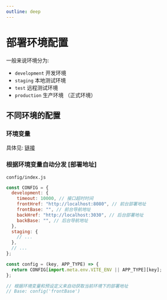 ```yaml
---
outline: deep
---
```


# 部署环境配置

一般来说环境分为:

- `development` 开发环境
- `staging` 本地测试环境
- `test` 远程测试环境
- `production` 生产环境 （正式环境）

## 不同环境的配置

### 环境变量

具体见: [链接](/vue3/vite-config#环境变量)

### 根据环境变量自动分发 \[部署地址\]

`config/index.js`

```js
const CONFIG = {
  development: {
    timeout: 10000, // 接口超时时间
    frontHref: "http://localhost:8080", // 前台部署地址
    frontBase: "", // 前台导航地址
    backHref: "http://localhost:3030", // 后台部署地址
    backBase: "", // 后台导航地址
  },
  staging: {
    // ...
  },
  // ...
};

const config = (key, APP_TYPE) => {
  return CONFIG[import.meta.env.VITE_ENV || APP_TYPE][key];
};

// 根据环境变量和预设定义来自动获取当前环境下的部署地址
// Base: config('frontBase')
```
